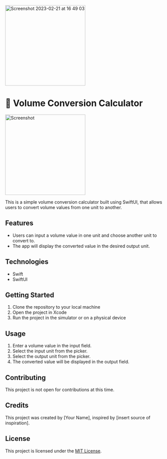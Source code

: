 
<img alt="Screenshot 2023-02-21 at 16 49 03" src="https://user-images.githubusercontent.com/103839282/220466557-8188323d-6065-4570-8459-5e35a2514c9d.png" width="256px">
<html>
<head>
	<title>📐 Volume Conversion Calculator</title>
</head>
<body>
	<h1>📐 Volume Conversion Calculator</h1>
  <img alt="Screenshot" src="" width="256px">
	<p>This is a simple volume conversion calculator built using SwiftUI, that allows users to convert volume values from one unit to another.</p>
	<h2>Features</h2>
	<ul>
		<li>Users can input a volume value in one unit and choose another unit to convert to.</li>
		<li>The app will display the converted value in the desired output unit.</li>
	</ul>
	<h2>Technologies</h2>
	<ul>
		<li>Swift</li>
		<li>SwiftUI</li>
	</ul>
	<h2>Getting Started</h2>
	<ol>
		<li>Clone the repository to your local machine</li>
		<li>Open the project in Xcode</li>
		<li>Run the project in the simulator or on a physical device</li>
	</ol>
	<h2>Usage</h2>
	<ol>
		<li>Enter a volume value in the input field.</li>
		<li>Select the input unit from the picker.</li>
		<li>Select the output unit from the picker.</li>
		<li>The converted value will be displayed in the output field.</li>
	</ol>
	<h2>Contributing</h2>
	<p>This project is not open for contributions at this time.</p>
	<h2>Credits</h2>
	<p>This project was created by [Your Name], inspired by [insert source of inspiration].</p>
	<h2>License</h2>
	<p>This project is licensed under the <a href="https://choosealicense.com/licenses/mit/">MIT License</a>.</p>
</body>
